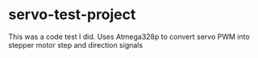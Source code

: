 servo-test-project
==================

This was a code test I did. Uses Atmega328p to convert servo PWM into stepper motor step and direction signals
